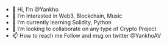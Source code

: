 - 👋 Hi, I’m @Yankho
- 👀 I’m interested in Web3, Blockchain, Music
- 🌱 I’m currently learning Solidity, Python
- 💞️ I’m looking to collaborate on any type of Crypto Project
- 📫 How to reach me Follow and msg on twitter @YankhoAV

<!---
Mayankho/Mayankho is a ✨ special ✨ repository because its `README.md` (this file) appears on your GitHub profile.
You can click the Preview link to take a look at your changes.
--->
